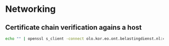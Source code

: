 # Networking

## Certificate chain verification agains a host

```bash
echo "" | openssl s_client -connect olo.kor.eo.ont.belastingdienst.nl:443 -showcerts 2>/dev/null
```

